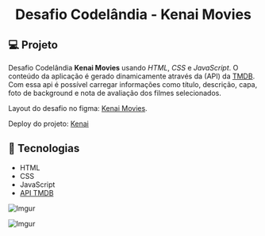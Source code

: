 <h1 align="center">
  Desafio Codelândia - Kenai Movies
</h1>

## 💻 Projeto

Desafio Codelândia **Kenai Movies** usando _HTML_, _CSS_ e _JavaScript_. O conteúdo da aplicação é gerado dinamicamente através da (API) da [TMDB](https://www.themoviedb.org/documentation/api). Com essa api é possível carregar informações como título, descrição, capa, foto de background e nota de avaliação dos filmes selecionados.

Layout do desafio no figma: [Kenai Movies](https://www.figma.com/file/AfcZjKNRxDWOSSI0vrnrls?node-id=0%3A105).

Deploy do projeto: [Kenai](https://igorgll-kenai-movies.netlify.app/)

## 🚀 Tecnologias

- HTML
- CSS
- JavaScript
- [API TMDB](https://www.themoviedb.org/documentation/api)

![Imgur](https://i.imgur.com/xG3s93M.png)

![Imgur](https://i.imgur.com/Z7Jzvmp.png)
